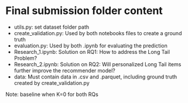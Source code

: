 # Final submission folder content
- utils.py: set dataset folder path
- create_validation.py: Used by both notebooks files to create a ground truth
- evaluation.py: Used by both .ipynb for evaluating the prediction
- Research_1.ipynb: Solution on RQ1: How to address the Long Tail Problem?
- Research_2.ipynb: Solution on RQ2: Will personalized Long Tail items further improve the recommender model?
- data: Must contain data in .csv and .parquet, including ground truth created by create_validation.py


Note: baseline when K=0 for both RQs
